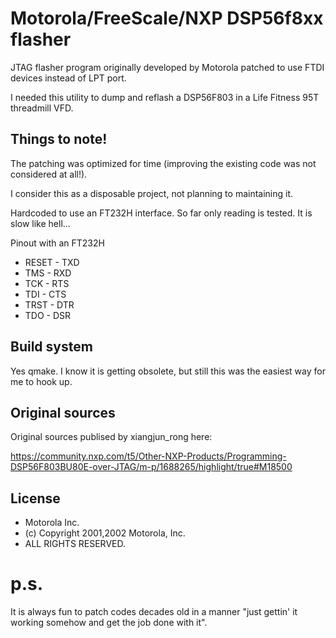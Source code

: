 # Motorola/FreeScale/NXP DSP56f8xx flasher

JTAG flasher program originally developed by Motorola patched to use FTDI devices instead of LPT port.

I needed this utility to dump and reflash a DSP56F803 in a Life Fitness 95T threadmill VFD.

## Things to note!

The patching was optimized for time (improving the existing code was not considered at all!).

I consider this as a disposable project, not planning to maintaining it.

Hardcoded to use an FT232H interface. So far only reading is tested. It is slow like hell...

Pinout with an FT232H
- RESET - TXD
- TMS - RXD
- TCK - RTS
- TDI - CTS
- TRST - DTR
- TDO - DSR

## Build system

Yes qmake. I know it is getting obsolete, but still this was the easiest way for me to hook up.

## Original sources

Original sources publised by xiangjun_rong here:

https://community.nxp.com/t5/Other-NXP-Products/Programming-DSP56F803BU80E-over-JTAG/m-p/1688265/highlight/true#M18500

## License

* Motorola Inc.
* (c) Copyright 2001,2002 Motorola, Inc.
* ALL RIGHTS RESERVED.

# p.s.

It is always fun to patch codes decades old in a manner "just gettin' it working somehow and get the job done with it".
